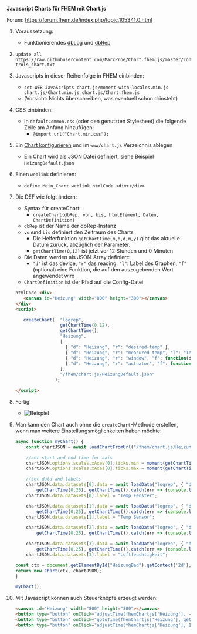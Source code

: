 **Javascript Charts für FHEM mit Chart.js**

Forum: https://forum.fhem.de/index.php/topic,105341.0.html

1. Voraussetzung:
   * Funktionierendes [dbLog](https://wiki.fhem.de/wiki/DbLog) und [dbRep](https://wiki.fhem.de/wiki/DbRep_-_Reporting_und_Management_von_DbLog-Datenbankinhalten)

2. `update all https://raw.githubusercontent.com/MarcProe/Chart.fhem.js/master/controls_chart.txt`

3. Javascripts in dieser Reihenfolge in FHEM einbinden:
   * `set WEB JavaScripts chart.js/moment-with-locales.min.js chart.js/Chart.min.js chart.js/Chart.fhem.js`
   * (Vorsicht: Nichts überschreiben, was eventuell schon drinsteht)

4. CSS einbinden:
   * In `defaultCommon.css` (oder den genutzten Stylesheet) die folgende Zeile am
   Anfang hinzufügen:
      * `@import url("Chart.min.css");`

5. Ein [Chart konfigurieren](https://www.chartjs.org/docs/latest/configuration/) und im `www/chart.js` Verzeichnis
ablegen
   * Ein Chart wird als JSON Datei definiert, siehe Beispiel `HeizungDefault.json`

6. Einen `weblink` definieren:
   * `define Mein_Chart weblink htmlCode <div></div>`

7. Die DEF wie folgt ändern:
   * Syntax für createChart:
      * `createChart(dbRep, von, bis, htmlElement, Daten, ChartDefinition)`
   * `dbRep` ist der Name der dbRep-Instanz
   * `von`und `bis` definiert den Zeitraum des Charts
      * Die Helferfunktion `getChartTime(m,h,d,m,y)` gibt das aktuelle Datum zurück, abzüglich der Parameter.
      * `getChartTime(0,12)` ist jetzt vor 12 Stunden und 0 Minuten
   * Die Daten werden als JSON-Array definiert:
      * `"d"` ist das device, `"r"` das reading, `"l"`: Label des Graphen, `"f"` (optional) eine Funktion, die
      auf den auszugebenden Wert angewendet wird
   * `ChartDefinition` ist der Pfad auf die Config-Datei
    ```html
   htmlCode <div>
       <canvas id="Heizung" width="800" height="300"></canvas>
   </div>
   <script>

       createChart(  "logrep",
                     getChartTime(0,12),
                     getChartTime(),
                     "Heizung",
                     [
                       { "d": "Heizung", "r": "desired-temp" },
                       { "d": "Heizung", "r": "measured-temp", "l": "Temperatur" },
                       { "d": "Heizung", "r": "window", "f": function(d) { return d === "closed"?0:1; } },
                       { "d": "Heizung", "r": "actuator", "f": function(d) { return d.slice(0, -1); } }                 
                     ],
                     "/fhem/chart.js/HeizungDefault.json"
                   );

   </script>
   ```

8. Fertig!
   * ![Beispiel](https://github.com/MarcProe/Chart.fhem.js/raw/master/.assets/Beispiel.png)

9. Man kann den Chart auch ohne die `createChart`-Methode erstellen, wenn man weitere Einstellungsmöglichkeiten haben möchte:
    ```javascript
    async function myChart() {
        const chartJSON = await loadChartFromUrl("/fhem/chart.js/HeizungDefault.json").catch(err => {console.log(err)});
    
        //set start and end time for axis
        chartJSON.options.scales.xAxes[0].ticks.min = moment(getChartTime(0,25), "YYYY-MM-DD HH:mm:ss").format();
        chartJSON.options.scales.xAxes[0].ticks.max = moment(getChartTime(), "YYYY-MM-DD HH:mm:ss").format();
    
        //set data and labels
        chartJSON.data.datasets[0].data = await loadData("logrep", { "d": "FensterBad", "r": "temperature" },
            getChartTime(0,25), getChartTime()).catch(err => {console.log(err)});
        chartJSON.data.datasets[0].label = "Temp Fenster";
    
        chartJSON.data.datasets[1].data = await loadData("logrep", { "d": "TempBad", "r": "temperature" },
            getChartTime(0,25), getChartTime()).catch(err => {console.log(err)});
        chartJSON.data.datasets[1].label = "Temp Sensor";
    
        chartJSON.data.datasets[2].data = await loadData("logrep", { "d": "FensterBad", "r": "state", "f": d => { return d === "closed"?0:1; } } ,
            getChartTime(0,25), getChartTime()).catch(err => {console.log(err)});
    
        chartJSON.data.datasets[3].data = await loadData("logrep", { "d": "HumiBad", "r": "humidity" },
            getChartTime(0,25), getChartTime()).catch(err => {console.log(err)});
        chartJSON.data.datasets[3].label = "Luftfeuchtigkeit";

    const ctx = document.getElementById("HeizungBad").getContext('2d');
    return new Chart(ctx, chartJSON);
    }

    myChart();
    ```

10. Mit Javascript können auch Steuerknöpfe erzeugt werden:
    ```html
    <canvas id="Heizung" width="800" height="300"></canvas>
    <button type="button" onClick="adjustTime(fhemChartjs['Heizung'], -1, 'days')"><--</button>
    <button type="button" onClick="gotoTime(fhemChartjs['Heizung'], getChartTime(0,25), getChartTime())">Jetzt</button>
    <button type="button" onClick="adjustTime(fhemChartjs['Heizung'], 1, 'days');">--></button>
    ```